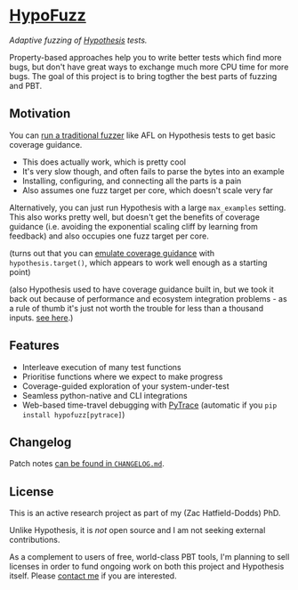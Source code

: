 # [HypoFuzz](https://hypofuzz.com/)

*Adaptive fuzzing of [Hypothesis](https://hypothesis.readthedocs.io) tests.*


Property-based approaches help you to write better tests which find more bugs,
but don't have great ways to exchange much more CPU time for more bugs.
The goal of this project is to bring togther the best parts of fuzzing and PBT.


## Motivation

You can [run a traditional fuzzer](https://hypothesis.readthedocs.io/en/latest/details.html#use-with-external-fuzzers)
like AFL on Hypothesis tests to get basic coverage guidance.

- This does actually work, which is pretty cool
- It's very slow though, and often fails to parse the bytes into an example
- Installing, configuring, and connecting all the parts is a pain
- Also assumes one fuzz target per core, which doesn't scale very far

Alternatively, you can just run Hypothesis with a large `max_examples` setting.
This also works pretty well, but doesn't get the benefits of coverage guidance
(i.e. avoiding the exponential scaling cliff by learning from feedback) and
also occupies one fuzz target per core.

(turns out that you can [emulate coverage guidance](https://engineering.backtrace.io/posts/2020-03-11-how-hard-is-it-to-guide-test-case-generators-with-branch-coverage-feedback/)
with `hypothesis.target()`, which appears to work well enough as a starting point)

(also Hypothesis used to have coverage guidance built in, but we took it back out
because of performance and ecosystem integration problems - as a rule of thumb it's
just not worth the trouble for less than a thousand inputs.
[see here](https://github.com/HypothesisWorks/hypothesis/pulls?q=is%3Amerged+use_coverage).)


## Features

- Interleave execution of many test functions
- Prioritise functions where we expect to make progress
- Coverage-guided exploration of your system-under-test
- Seamless python-native and CLI integrations
- Web-based time-travel debugging with [PyTrace](https://pytrace.com/)
  (automatic if you `pip install hypofuzz[pytrace]`)


## Changelog

Patch notes [can be found in `CHANGELOG.md`](https://github.com/Zac-HD/hypofuzz/blob/master/CHANGELOG.md).


## License

This is an active research project as part of my (Zac Hatfield-Dodds) PhD.

Unlike Hypothesis, it is *not* open source and I am not seeking external contributions.

As a complement to users of free, world-class PBT tools, I'm planning to sell
licenses in order to fund ongoing work on both this project and Hypothesis itself.
Please [contact me](mailto:sales@hypofuzz.com) if you are interested.
